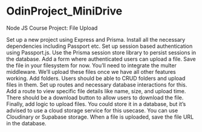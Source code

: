 # OdinProject_MiniDrive
Node JS Course Project: File Upload


Set up a new project using Express and Prisma. Install all the necessary dependencies including Passport etc.
Set up session based authentication using Passport.js. Use the Prisma session store library to persist sessions in the database.
Add a form where authenticated users can upload a file. Save the file in your filesystem for now. You’ll need to integrate the multer middleware. We’ll upload these files once we have all other features working.
Add folders. Users should be able to CRUD folders and upload files in them. Set up routes and necessary database interactions for this.
Add a route to view specific file details like name, size, and upload time. There should be a download button to allow users to download the file.
Finally, add logic to upload files. You could store it in a database, but it’s advised to use a cloud storage service for this usecase. You can use Cloudinary or Supabase storage. When a file is uploaded, save the file URL in the database.
